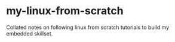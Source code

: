 # my-linux-from-scratch
Collated notes on following linux from scratch tutorials to build my embedded skillset.

